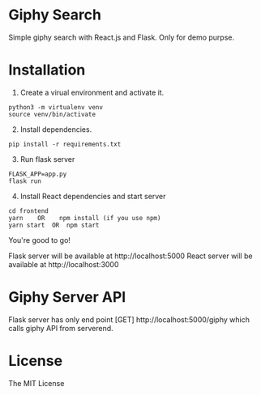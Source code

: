 # Giphy Search

Simple giphy search with React.js and Flask. Only for demo purpse.

# Installation

1. Create a virual environment and activate it.

```
python3 -m virtualenv venv
source venv/bin/activate
```

2. Install dependencies.

```
pip install -r requirements.txt
```

3. Run flask server

```
FLASK_APP=app.py
flask run
```

4. Install React dependencies and start server

```
cd frontend
yarn    OR    npm install (if you use npm)
yarn start  OR  npm start
```

You're good to go!

Flask server will be available at http://localhost:5000
React server will be available at http://localhost:3000

# Giphy Server API

Flask server has only end point [GET] http://localhost:5000/giphy which calls giphy API from serverend.

# License

The MIT License
